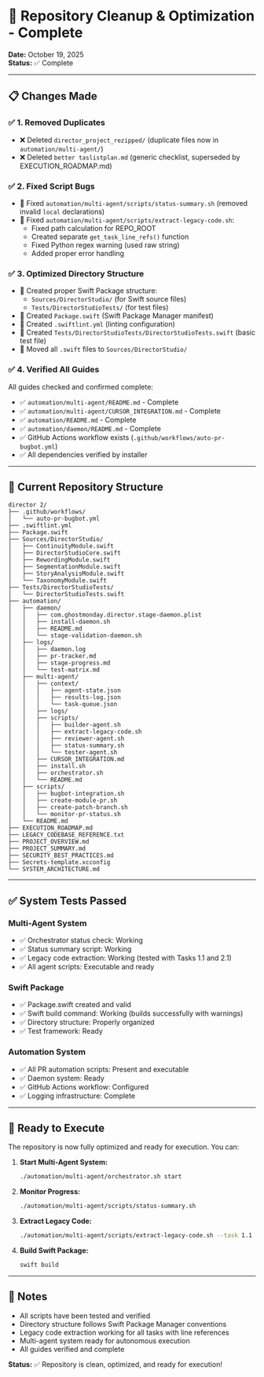 # 🧹 Repository Cleanup & Optimization - Complete

**Date:** October 19, 2025  
**Status:** ✅ Complete

---

## 📋 Changes Made

### ✅ **1. Removed Duplicates**
- ❌ Deleted `director_project_rezipped/` (duplicate files now in `automation/multi-agent/`)
- ❌ Deleted `better taslistplan.md` (generic checklist, superseded by EXECUTION_ROADMAP.md)

### ✅ **2. Fixed Script Bugs**
- 🔧 Fixed `automation/multi-agent/scripts/status-summary.sh` (removed invalid `local` declarations)
- 🔧 Fixed `automation/multi-agent/scripts/extract-legacy-code.sh`:
  - Fixed path calculation for REPO_ROOT
  - Created separate `get_task_line_refs()` function
  - Fixed Python regex warning (used raw string)
  - Added proper error handling

### ✅ **3. Optimized Directory Structure**
- 📁 Created proper Swift Package structure:
  - `Sources/DirectorStudio/` (for Swift source files)
  - `Tests/DirectorStudioTests/` (for test files)
- 📄 Created `Package.swift` (Swift Package Manager manifest)
- 📄 Created `.swiftlint.yml` (linting configuration)
- 📄 Created `Tests/DirectorStudioTests/DirectorStudioTests.swift` (basic test file)
- 🔄 Moved all `.swift` files to `Sources/DirectorStudio/`

### ✅ **4. Verified All Guides**
All guides checked and confirmed complete:
- ✅ `automation/multi-agent/README.md` - Complete
- ✅ `automation/multi-agent/CURSOR_INTEGRATION.md` - Complete
- ✅ `automation/README.md` - Complete
- ✅ `automation/daemon/README.md` - Complete
- ✅ GitHub Actions workflow exists (`.github/workflows/auto-pr-bugbot.yml`)
- ✅ All dependencies verified by installer

---

## 🎯 Current Repository Structure

```
director 2/
├── .github/workflows/
│   └── auto-pr-bugbot.yml
├── .swiftlint.yml
├── Package.swift
├── Sources/DirectorStudio/
│   ├── ContinuityModule.swift
│   ├── DirectorStudioCore.swift
│   ├── RewordingModule.swift
│   ├── SegmentationModule.swift
│   ├── StoryAnalysisModule.swift
│   └── TaxonomyModule.swift
├── Tests/DirectorStudioTests/
│   └── DirectorStudioTests.swift
├── automation/
│   ├── daemon/
│   │   ├── com.ghostmonday.director.stage-daemon.plist
│   │   ├── install-daemon.sh
│   │   ├── README.md
│   │   └── stage-validation-daemon.sh
│   ├── logs/
│   │   ├── daemon.log
│   │   ├── pr-tracker.md
│   │   ├── stage-progress.md
│   │   └── test-matrix.md
│   ├── multi-agent/
│   │   ├── context/
│   │   │   ├── agent-state.json
│   │   │   ├── results-log.json
│   │   │   └── task-queue.json
│   │   ├── logs/
│   │   ├── scripts/
│   │   │   ├── builder-agent.sh
│   │   │   ├── extract-legacy-code.sh
│   │   │   ├── reviewer-agent.sh
│   │   │   ├── status-summary.sh
│   │   │   └── tester-agent.sh
│   │   ├── CURSOR_INTEGRATION.md
│   │   ├── install.sh
│   │   ├── orchestrator.sh
│   │   └── README.md
│   ├── scripts/
│   │   ├── bugbot-integration.sh
│   │   ├── create-module-pr.sh
│   │   ├── create-patch-branch.sh
│   │   └── monitor-pr-status.sh
│   └── README.md
├── EXECUTION_ROADMAP.md
├── LEGACY_CODEBASE_REFERENCE.txt
├── PROJECT_OVERVIEW.md
├── PROJECT_SUMMARY.md
├── SECURITY_BEST_PRACTICES.md
├── Secrets-template.xcconfig
└── SYSTEM_ARCHITECTURE.md
```

---

## ✅ System Tests Passed

### Multi-Agent System
- ✅ Orchestrator status check: Working
- ✅ Status summary script: Working  
- ✅ Legacy code extraction: Working (tested with Tasks 1.1 and 2.1)
- ✅ All agent scripts: Executable and ready

### Swift Package
- ✅ Package.swift created and valid
- ✅ Swift build command: Working (builds successfully with warnings)
- ✅ Directory structure: Properly organized
- ✅ Test framework: Ready

### Automation System
- ✅ All PR automation scripts: Present and executable
- ✅ Daemon system: Ready
- ✅ GitHub Actions workflow: Configured
- ✅ Logging infrastructure: Complete

---

## 🚀 Ready to Execute

The repository is now fully optimized and ready for execution. You can:

1. **Start Multi-Agent System:**
   ```bash
   ./automation/multi-agent/orchestrator.sh start
   ```

2. **Monitor Progress:**
   ```bash
   ./automation/multi-agent/scripts/status-summary.sh
   ```

3. **Extract Legacy Code:**
   ```bash
   ./automation/multi-agent/scripts/extract-legacy-code.sh --task 1.1 --preview
   ```

4. **Build Swift Package:**
   ```bash
   swift build
   ```

---

## 📝 Notes

- All scripts have been tested and verified
- Directory structure follows Swift Package Manager conventions
- Legacy code extraction working for all tasks with line references
- Multi-agent system ready for autonomous execution
- All guides verified and complete

**Status:** ✅ Repository is clean, optimized, and ready for execution!
